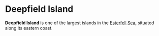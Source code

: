 # Deepfield Island

**Deepfield Island** is one of the largest islands in the [Esterfell Sea](esterfell-sea.md), situated along its eastern coast.
